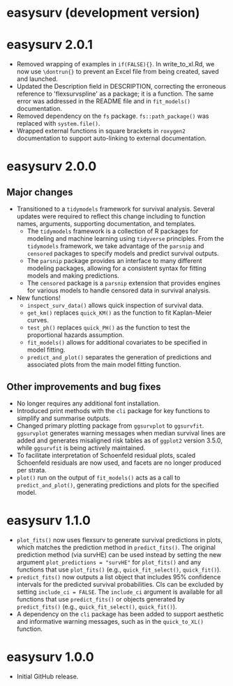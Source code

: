 # easysurv (development version)

# easysurv 2.0.1

* Removed wrapping of examples in `if(FALSE){}`. In write_to_xl.Rd,
we now use `\dontrun{}` to prevent an Excel file from being created, saved and 
launched.
* Updated the Description field in DESCRIPTION, correcting the erroneous 
reference to 'flexsurvspline' as a package; it is a function. The same error was 
addressed in the README file and in `fit_models()` documentation.
* Removed dependency on the `fs` package. `fs::path_package()` was replaced with
`system.file()`.
* Wrapped external functions in square brackets in `roxygen2` documentation to
support auto-linking to external documentation.

# easysurv 2.0.0

## Major changes

* Transitioned to a `tidymodels` framework for survival analysis. Several updates were required to reflect this change including to function names, arguments, supporting documentation, and templates.
    * The `tidymodels` framework is a collection of R packages for modeling and machine learning using `tidyverse` principles. From the `tidymodels` framework, we take advantage of the `parsnip` and `censored` packages to specify models and predict survival outputs.
    * The `parsnip` package provides an interface to many different modeling packages, allowing for a consistent syntax for fitting models and making predictions. 
    * The `censored` package is a `parsnip` extension that provides engines for various models to handle censored data in survival analysis.
* New functions!
    * `inspect_surv_data()` allows quick inspection of survival data. 
    * `get_km()` replaces `quick_KM()` as the function to fit Kaplan-Meier curves.
    * `test_ph()` replaces `quick_PH()` as the function to test the proportional hazards assumption.
    * `fit_models()` allows for additional covariates to be specified in model fitting.
    * `predict_and_plot()` separates the generation of predictions and associated plots from the main model fitting function.

## Other improvements and bug fixes

* No longer requires any additional font installation.
* Introduced print methods with the `cli` package for key functions to simplify and summarise outputs.
* Changed primary plotting package from `ggsurvplot` to `ggsurvfit`. `ggsurvplot` generates warning messages when median survival lines are added and generates misaligned risk tables as of `ggplot2` version 3.5.0, while `ggsurvfit` is being actively maintained.
* To facilitate interpretation of Schoenfeld residual plots, scaled Schoenfeld residuals are now used, and facets are no longer produced per strata. 
* `plot()` run on the output of `fit_models()` acts as a call to `predict_and_plot()`, generating predictions and plots for the specified model.


# easysurv 1.1.0

-   `plot_fits()` now uses flexsurv to generate survival predictions in plots, which matches the prediction method in `predict_fits()`. The original prediction method (via survHE) can be used instead by setting the new argument `plot_predictions = "survHE"` for `plot_fits()` and any functions that use `plot_fits()` (e.g., `quick_fit_select()`, `quick_fit()`).
-   `predict_fits()` now outputs a list object that includes 95% confidence intervals for the predicted survival probabilities. CIs can be excluded by setting `include_ci = FALSE`. The `include_ci` argument is available for all functions that use `predict_fits()` or objects generated by `predict_fits()` (e.g., `quick_fit_select()`, `quick_fit()`).
-   A dependency on the `cli` package has been added to support aesthetic and informative warning messages, such as in the `quick_to_XL()` function.

# easysurv 1.0.0

-   Initial GitHub release.
